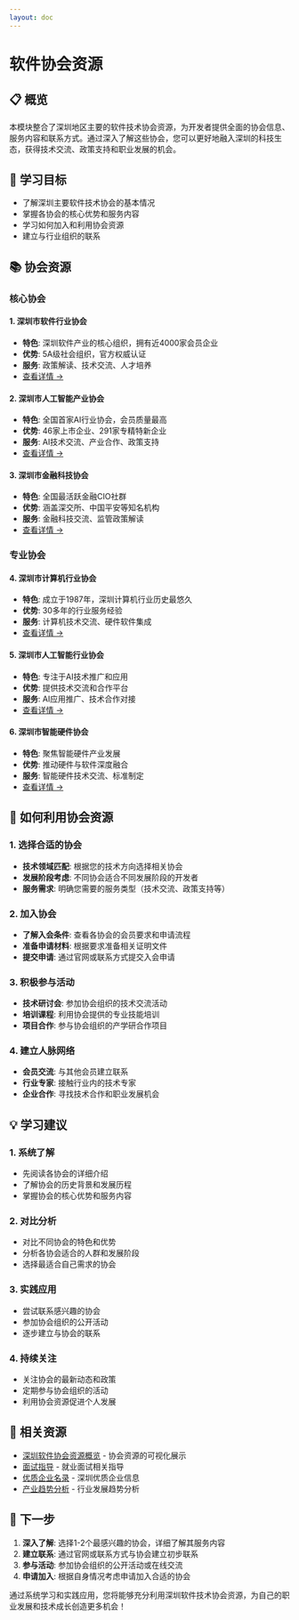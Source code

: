 ```yaml
---
layout: doc
---
```


# 软件协会资源

## 📋 概览

本模块整合了深圳地区主要的软件技术协会资源，为开发者提供全面的协会信息、服务内容和联系方式。通过深入了解这些协会，您可以更好地融入深圳的科技生态，获得技术交流、政策支持和职业发展的机会。

## 🎯 学习目标

- 了解深圳主要软件技术协会的基本情况
- 掌握各协会的核心优势和服务内容
- 学习如何加入和利用协会资源
- 建立与行业组织的联系

## 📚 协会资源

### 核心协会

#### 1. 深圳市软件行业协会
- **特色**: 深圳软件产业的核心组织，拥有近4000家会员企业
- **优势**: 5A级社会组织，官方权威认证
- **服务**: 政策解读、技术交流、人才培养
- [查看详情 →](./shenzhen-software-industry)

#### 2. 深圳市人工智能产业协会
- **特色**: 全国首家AI行业协会，会员质量最高
- **优势**: 46家上市企业、291家专精特新企业
- **服务**: AI技术交流、产业合作、政策支持
- [查看详情 →](./shenzhen-ai-industry)

#### 3. 深圳市金融科技协会
- **特色**: 全国最活跃金融CIO社群
- **优势**: 涵盖深交所、中国平安等知名机构
- **服务**: 金融科技交流、监管政策解读
- [查看详情 →](./shenzhen-fintech)

### 专业协会

#### 4. 深圳市计算机行业协会
- **特色**: 成立于1987年，深圳计算机行业历史最悠久
- **优势**: 30多年的行业服务经验
- **服务**: 计算机技术交流、硬件软件集成
- [查看详情 →](./shenzhen-computer-industry)

#### 5. 深圳市人工智能行业协会
- **特色**: 专注于AI技术推广和应用
- **优势**: 提供技术交流和合作平台
- **服务**: AI应用推广、技术合作对接
- [查看详情 →](./shenzhen-ai-association)

#### 6. 深圳市智能硬件协会
- **特色**: 聚焦智能硬件产业发展
- **优势**: 推动硬件与软件深度融合
- **服务**: 智能硬件技术交流、标准制定
- [查看详情 →](./shenzhen-smart-hardware)

## 🚀 如何利用协会资源

### 1. 选择合适的协会
- **技术领域匹配**: 根据您的技术方向选择相关协会
- **发展阶段考虑**: 不同协会适合不同发展阶段的开发者
- **服务需求**: 明确您需要的服务类型（技术交流、政策支持等）

### 2. 加入协会
- **了解入会条件**: 查看各协会的会员要求和申请流程
- **准备申请材料**: 根据要求准备相关证明文件
- **提交申请**: 通过官网或联系方式提交入会申请

### 3. 积极参与活动
- **技术研讨会**: 参加协会组织的技术交流活动
- **培训课程**: 利用协会提供的专业技能培训
- **项目合作**: 参与协会组织的产学研合作项目

### 4. 建立人脉网络
- **会员交流**: 与其他会员建立联系
- **行业专家**: 接触行业内的技术专家
- **企业合作**: 寻找技术合作和职业发展机会

## 💡 学习建议

### 1. 系统了解
- 先阅读各协会的详细介绍
- 了解协会的历史背景和发展历程
- 掌握协会的核心优势和服务内容

### 2. 对比分析
- 对比不同协会的特色和优势
- 分析各协会适合的人群和发展阶段
- 选择最适合自己需求的协会

### 3. 实践应用
- 尝试联系感兴趣的协会
- 参加协会组织的公开活动
- 逐步建立与协会的联系

### 4. 持续关注
- 关注协会的最新动态和政策
- 定期参与协会组织的活动
- 利用协会资源促进个人发展

## 📖 相关资源

- [深圳软件协会资源概览](../shenzhen-associations) - 协会资源的可视化展示
- [面试指导](../) - 就业面试相关指导
- [优质企业名录](../top-companies) - 深圳优质企业信息
- [产业趋势分析](../industry-trends) - 行业发展趋势分析

## 🎯 下一步

1. **深入了解**: 选择1-2个最感兴趣的协会，详细了解其服务内容
2. **建立联系**: 通过官网或联系方式与协会建立初步联系
3. **参与活动**: 参加协会组织的公开活动或在线交流
4. **申请加入**: 根据自身情况考虑申请加入合适的协会

通过系统学习和实践应用，您将能够充分利用深圳软件技术协会资源，为自己的职业发展和技术成长创造更多机会！
